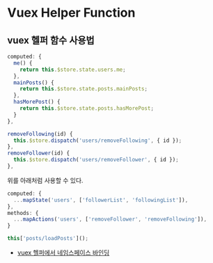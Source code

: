 # Vuex Helper Function

## vuex 헬퍼 함수 사용법

```js
computed: {
  me() {
    return this.$store.state.users.me;
  },
  mainPosts() {
    return this.$store.state.posts.mainPosts;
  },
  hasMorePost() {
    return this.$store.state.posts.hasMorePost;
  }
},
```

```js
removeFollowing(id) {
  this.$store.dispatch('users/removeFollowing', { id });
},
removeFollower(id) {
  this.$store.dispatch('users/removeFollower', { id });
},
```

위를 아래처럼 사용할 수 있다.

```js
computed: {
  ...mapState('users', ['followerList', 'followingList']),
},
methods: {
  ...mapActions('users', ['removeFollower', 'removeFollowing']),
}
```

```js
this['posts/loadPosts']();
```

- [vuex 헬퍼에서 네임스페이스 바인딩](https://vuex.vuejs.org/kr/guide/modules.html#%E1%84%92%E1%85%A6%E1%86%AF%E1%84%91%E1%85%A5%E1%84%8B%E1%85%A6%E1%84%89%E1%85%A5-%E1%84%82%E1%85%A6%E1%84%8B%E1%85%B5%E1%86%B7%E1%84%89%E1%85%B3%E1%84%91%E1%85%A6%E1%84%8B%E1%85%B5%E1%84%89%E1%85%B3-%E1%84%87%E1%85%A1%E1%84%8B%E1%85%B5%E1%86%AB%E1%84%83%E1%85%B5%E1%86%BC)